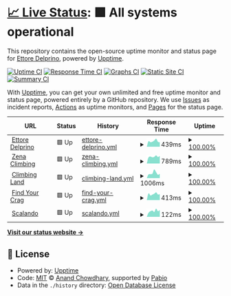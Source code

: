 # [📈 Live Status](https://edelprino.github.io/uptime): <!--live status--> **🟩 All systems operational**

This repository contains the open-source uptime monitor and status page for [Ettore Delprino](http://edelprino.com), powered by [Upptime](https://github.com/upptime/upptime).

[![Uptime CI](https://github.com/edelprino/uptime/workflows/Uptime%20CI/badge.svg)](https://github.com/edelprino/uptime/actions?query=workflow%3A%22Uptime+CI%22)
[![Response Time CI](https://github.com/edelprino/uptime/workflows/Response%20Time%20CI/badge.svg)](https://github.com/edelprino/uptime/actions?query=workflow%3A%22Response+Time+CI%22)
[![Graphs CI](https://github.com/edelprino/uptime/workflows/Graphs%20CI/badge.svg)](https://github.com/edelprino/uptime/actions?query=workflow%3A%22Graphs+CI%22)
[![Static Site CI](https://github.com/edelprino/uptime/workflows/Static%20Site%20CI/badge.svg)](https://github.com/edelprino/uptime/actions?query=workflow%3A%22Static+Site+CI%22)
[![Summary CI](https://github.com/edelprino/uptime/workflows/Summary%20CI/badge.svg)](https://github.com/edelprino/uptime/actions?query=workflow%3A%22Summary+CI%22)

With [Upptime](https://upptime.js.org), you can get your own unlimited and free uptime monitor and status page, powered entirely by a GitHub repository. We use [Issues](https://github.com/edelprino/uptime/issues) as incident reports, [Actions](https://github.com/edelprino/uptime/actions) as uptime monitors, and [Pages](https://edelprino.github.io/uptime) for the status page.

<!--start: status pages-->
<!-- This summary is generated by Upptime (https://github.com/upptime/upptime) -->
<!-- Do not edit this manually, your changes will be overwritten -->
<!-- prettier-ignore -->
| URL | Status | History | Response Time | Uptime |
| --- | ------ | ------- | ------------- | ------ |
| <img alt="" src="https://icons.duckduckgo.com/ip3/edelprino.com.ico" height="13"> [Ettore Delprino](https://edelprino.com) | 🟩 Up | [ettore-delprino.yml](https://github.com/edelprino/uptime/commits/HEAD/history/ettore-delprino.yml) | <details><summary><img alt="Response time graph" src="./graphs/ettore-delprino/response-time-week.png" height="20"> 439ms</summary><br><a href="https://uptime.edelprino.com/history/ettore-delprino"><img alt="Response time 450" src="https://img.shields.io/endpoint?url=https%3A%2F%2Fraw.githubusercontent.com%2Fedelprino%2Fuptime%2FHEAD%2Fapi%2Fettore-delprino%2Fresponse-time.json"></a><br><a href="https://uptime.edelprino.com/history/ettore-delprino"><img alt="24-hour response time 350" src="https://img.shields.io/endpoint?url=https%3A%2F%2Fraw.githubusercontent.com%2Fedelprino%2Fuptime%2FHEAD%2Fapi%2Fettore-delprino%2Fresponse-time-day.json"></a><br><a href="https://uptime.edelprino.com/history/ettore-delprino"><img alt="7-day response time 439" src="https://img.shields.io/endpoint?url=https%3A%2F%2Fraw.githubusercontent.com%2Fedelprino%2Fuptime%2FHEAD%2Fapi%2Fettore-delprino%2Fresponse-time-week.json"></a><br><a href="https://uptime.edelprino.com/history/ettore-delprino"><img alt="30-day response time 441" src="https://img.shields.io/endpoint?url=https%3A%2F%2Fraw.githubusercontent.com%2Fedelprino%2Fuptime%2FHEAD%2Fapi%2Fettore-delprino%2Fresponse-time-month.json"></a><br><a href="https://uptime.edelprino.com/history/ettore-delprino"><img alt="1-year response time 455" src="https://img.shields.io/endpoint?url=https%3A%2F%2Fraw.githubusercontent.com%2Fedelprino%2Fuptime%2FHEAD%2Fapi%2Fettore-delprino%2Fresponse-time-year.json"></a></details> | <details><summary><a href="https://uptime.edelprino.com/history/ettore-delprino">100.00%</a></summary><a href="https://uptime.edelprino.com/history/ettore-delprino"><img alt="All-time uptime 100.00%" src="https://img.shields.io/endpoint?url=https%3A%2F%2Fraw.githubusercontent.com%2Fedelprino%2Fuptime%2FHEAD%2Fapi%2Fettore-delprino%2Fuptime.json"></a><br><a href="https://uptime.edelprino.com/history/ettore-delprino"><img alt="24-hour uptime 100.00%" src="https://img.shields.io/endpoint?url=https%3A%2F%2Fraw.githubusercontent.com%2Fedelprino%2Fuptime%2FHEAD%2Fapi%2Fettore-delprino%2Fuptime-day.json"></a><br><a href="https://uptime.edelprino.com/history/ettore-delprino"><img alt="7-day uptime 100.00%" src="https://img.shields.io/endpoint?url=https%3A%2F%2Fraw.githubusercontent.com%2Fedelprino%2Fuptime%2FHEAD%2Fapi%2Fettore-delprino%2Fuptime-week.json"></a><br><a href="https://uptime.edelprino.com/history/ettore-delprino"><img alt="30-day uptime 100.00%" src="https://img.shields.io/endpoint?url=https%3A%2F%2Fraw.githubusercontent.com%2Fedelprino%2Fuptime%2FHEAD%2Fapi%2Fettore-delprino%2Fuptime-month.json"></a><br><a href="https://uptime.edelprino.com/history/ettore-delprino"><img alt="1-year uptime 100.00%" src="https://img.shields.io/endpoint?url=https%3A%2F%2Fraw.githubusercontent.com%2Fedelprino%2Fuptime%2FHEAD%2Fapi%2Fettore-delprino%2Fuptime-year.json"></a></details>
| <img alt="" src="https://icons.duckduckgo.com/ip3/www.zenaclimbing.com.ico" height="13"> [Zena Climbing](https://www.zenaclimbing.com) | 🟩 Up | [zena-climbing.yml](https://github.com/edelprino/uptime/commits/HEAD/history/zena-climbing.yml) | <details><summary><img alt="Response time graph" src="./graphs/zena-climbing/response-time-week.png" height="20"> 789ms</summary><br><a href="https://uptime.edelprino.com/history/zena-climbing"><img alt="Response time 1374" src="https://img.shields.io/endpoint?url=https%3A%2F%2Fraw.githubusercontent.com%2Fedelprino%2Fuptime%2FHEAD%2Fapi%2Fzena-climbing%2Fresponse-time.json"></a><br><a href="https://uptime.edelprino.com/history/zena-climbing"><img alt="24-hour response time 859" src="https://img.shields.io/endpoint?url=https%3A%2F%2Fraw.githubusercontent.com%2Fedelprino%2Fuptime%2FHEAD%2Fapi%2Fzena-climbing%2Fresponse-time-day.json"></a><br><a href="https://uptime.edelprino.com/history/zena-climbing"><img alt="7-day response time 789" src="https://img.shields.io/endpoint?url=https%3A%2F%2Fraw.githubusercontent.com%2Fedelprino%2Fuptime%2FHEAD%2Fapi%2Fzena-climbing%2Fresponse-time-week.json"></a><br><a href="https://uptime.edelprino.com/history/zena-climbing"><img alt="30-day response time 801" src="https://img.shields.io/endpoint?url=https%3A%2F%2Fraw.githubusercontent.com%2Fedelprino%2Fuptime%2FHEAD%2Fapi%2Fzena-climbing%2Fresponse-time-month.json"></a><br><a href="https://uptime.edelprino.com/history/zena-climbing"><img alt="1-year response time 1420" src="https://img.shields.io/endpoint?url=https%3A%2F%2Fraw.githubusercontent.com%2Fedelprino%2Fuptime%2FHEAD%2Fapi%2Fzena-climbing%2Fresponse-time-year.json"></a></details> | <details><summary><a href="https://uptime.edelprino.com/history/zena-climbing">100.00%</a></summary><a href="https://uptime.edelprino.com/history/zena-climbing"><img alt="All-time uptime 98.70%" src="https://img.shields.io/endpoint?url=https%3A%2F%2Fraw.githubusercontent.com%2Fedelprino%2Fuptime%2FHEAD%2Fapi%2Fzena-climbing%2Fuptime.json"></a><br><a href="https://uptime.edelprino.com/history/zena-climbing"><img alt="24-hour uptime 100.00%" src="https://img.shields.io/endpoint?url=https%3A%2F%2Fraw.githubusercontent.com%2Fedelprino%2Fuptime%2FHEAD%2Fapi%2Fzena-climbing%2Fuptime-day.json"></a><br><a href="https://uptime.edelprino.com/history/zena-climbing"><img alt="7-day uptime 100.00%" src="https://img.shields.io/endpoint?url=https%3A%2F%2Fraw.githubusercontent.com%2Fedelprino%2Fuptime%2FHEAD%2Fapi%2Fzena-climbing%2Fuptime-week.json"></a><br><a href="https://uptime.edelprino.com/history/zena-climbing"><img alt="30-day uptime 100.00%" src="https://img.shields.io/endpoint?url=https%3A%2F%2Fraw.githubusercontent.com%2Fedelprino%2Fuptime%2FHEAD%2Fapi%2Fzena-climbing%2Fuptime-month.json"></a><br><a href="https://uptime.edelprino.com/history/zena-climbing"><img alt="1-year uptime 98.95%" src="https://img.shields.io/endpoint?url=https%3A%2F%2Fraw.githubusercontent.com%2Fedelprino%2Fuptime%2FHEAD%2Fapi%2Fzena-climbing%2Fuptime-year.json"></a></details>
| <img alt="" src="https://icons.duckduckgo.com/ip3/www.climbing.land.ico" height="13"> [Climbing Land](https://www.climbing.land) | 🟩 Up | [climbing-land.yml](https://github.com/edelprino/uptime/commits/HEAD/history/climbing-land.yml) | <details><summary><img alt="Response time graph" src="./graphs/climbing-land/response-time-week.png" height="20"> 1006ms</summary><br><a href="https://uptime.edelprino.com/history/climbing-land"><img alt="Response time 1329" src="https://img.shields.io/endpoint?url=https%3A%2F%2Fraw.githubusercontent.com%2Fedelprino%2Fuptime%2FHEAD%2Fapi%2Fclimbing-land%2Fresponse-time.json"></a><br><a href="https://uptime.edelprino.com/history/climbing-land"><img alt="24-hour response time 872" src="https://img.shields.io/endpoint?url=https%3A%2F%2Fraw.githubusercontent.com%2Fedelprino%2Fuptime%2FHEAD%2Fapi%2Fclimbing-land%2Fresponse-time-day.json"></a><br><a href="https://uptime.edelprino.com/history/climbing-land"><img alt="7-day response time 1006" src="https://img.shields.io/endpoint?url=https%3A%2F%2Fraw.githubusercontent.com%2Fedelprino%2Fuptime%2FHEAD%2Fapi%2Fclimbing-land%2Fresponse-time-week.json"></a><br><a href="https://uptime.edelprino.com/history/climbing-land"><img alt="30-day response time 872" src="https://img.shields.io/endpoint?url=https%3A%2F%2Fraw.githubusercontent.com%2Fedelprino%2Fuptime%2FHEAD%2Fapi%2Fclimbing-land%2Fresponse-time-month.json"></a><br><a href="https://uptime.edelprino.com/history/climbing-land"><img alt="1-year response time 1407" src="https://img.shields.io/endpoint?url=https%3A%2F%2Fraw.githubusercontent.com%2Fedelprino%2Fuptime%2FHEAD%2Fapi%2Fclimbing-land%2Fresponse-time-year.json"></a></details> | <details><summary><a href="https://uptime.edelprino.com/history/climbing-land">100.00%</a></summary><a href="https://uptime.edelprino.com/history/climbing-land"><img alt="All-time uptime 98.73%" src="https://img.shields.io/endpoint?url=https%3A%2F%2Fraw.githubusercontent.com%2Fedelprino%2Fuptime%2FHEAD%2Fapi%2Fclimbing-land%2Fuptime.json"></a><br><a href="https://uptime.edelprino.com/history/climbing-land"><img alt="24-hour uptime 100.00%" src="https://img.shields.io/endpoint?url=https%3A%2F%2Fraw.githubusercontent.com%2Fedelprino%2Fuptime%2FHEAD%2Fapi%2Fclimbing-land%2Fuptime-day.json"></a><br><a href="https://uptime.edelprino.com/history/climbing-land"><img alt="7-day uptime 100.00%" src="https://img.shields.io/endpoint?url=https%3A%2F%2Fraw.githubusercontent.com%2Fedelprino%2Fuptime%2FHEAD%2Fapi%2Fclimbing-land%2Fuptime-week.json"></a><br><a href="https://uptime.edelprino.com/history/climbing-land"><img alt="30-day uptime 100.00%" src="https://img.shields.io/endpoint?url=https%3A%2F%2Fraw.githubusercontent.com%2Fedelprino%2Fuptime%2FHEAD%2Fapi%2Fclimbing-land%2Fuptime-month.json"></a><br><a href="https://uptime.edelprino.com/history/climbing-land"><img alt="1-year uptime 98.98%" src="https://img.shields.io/endpoint?url=https%3A%2F%2Fraw.githubusercontent.com%2Fedelprino%2Fuptime%2FHEAD%2Fapi%2Fclimbing-land%2Fuptime-year.json"></a></details>
| <img alt="" src="https://icons.duckduckgo.com/ip3/findyourcrag.com.ico" height="13"> [Find Your Crag](https://findyourcrag.com) | 🟩 Up | [find-your-crag.yml](https://github.com/edelprino/uptime/commits/HEAD/history/find-your-crag.yml) | <details><summary><img alt="Response time graph" src="./graphs/find-your-crag/response-time-week.png" height="20"> 413ms</summary><br><a href="https://uptime.edelprino.com/history/find-your-crag"><img alt="Response time 444" src="https://img.shields.io/endpoint?url=https%3A%2F%2Fraw.githubusercontent.com%2Fedelprino%2Fuptime%2FHEAD%2Fapi%2Ffind-your-crag%2Fresponse-time.json"></a><br><a href="https://uptime.edelprino.com/history/find-your-crag"><img alt="24-hour response time 400" src="https://img.shields.io/endpoint?url=https%3A%2F%2Fraw.githubusercontent.com%2Fedelprino%2Fuptime%2FHEAD%2Fapi%2Ffind-your-crag%2Fresponse-time-day.json"></a><br><a href="https://uptime.edelprino.com/history/find-your-crag"><img alt="7-day response time 413" src="https://img.shields.io/endpoint?url=https%3A%2F%2Fraw.githubusercontent.com%2Fedelprino%2Fuptime%2FHEAD%2Fapi%2Ffind-your-crag%2Fresponse-time-week.json"></a><br><a href="https://uptime.edelprino.com/history/find-your-crag"><img alt="30-day response time 410" src="https://img.shields.io/endpoint?url=https%3A%2F%2Fraw.githubusercontent.com%2Fedelprino%2Fuptime%2FHEAD%2Fapi%2Ffind-your-crag%2Fresponse-time-month.json"></a><br><a href="https://uptime.edelprino.com/history/find-your-crag"><img alt="1-year response time 439" src="https://img.shields.io/endpoint?url=https%3A%2F%2Fraw.githubusercontent.com%2Fedelprino%2Fuptime%2FHEAD%2Fapi%2Ffind-your-crag%2Fresponse-time-year.json"></a></details> | <details><summary><a href="https://uptime.edelprino.com/history/find-your-crag">100.00%</a></summary><a href="https://uptime.edelprino.com/history/find-your-crag"><img alt="All-time uptime 100.00%" src="https://img.shields.io/endpoint?url=https%3A%2F%2Fraw.githubusercontent.com%2Fedelprino%2Fuptime%2FHEAD%2Fapi%2Ffind-your-crag%2Fuptime.json"></a><br><a href="https://uptime.edelprino.com/history/find-your-crag"><img alt="24-hour uptime 100.00%" src="https://img.shields.io/endpoint?url=https%3A%2F%2Fraw.githubusercontent.com%2Fedelprino%2Fuptime%2FHEAD%2Fapi%2Ffind-your-crag%2Fuptime-day.json"></a><br><a href="https://uptime.edelprino.com/history/find-your-crag"><img alt="7-day uptime 100.00%" src="https://img.shields.io/endpoint?url=https%3A%2F%2Fraw.githubusercontent.com%2Fedelprino%2Fuptime%2FHEAD%2Fapi%2Ffind-your-crag%2Fuptime-week.json"></a><br><a href="https://uptime.edelprino.com/history/find-your-crag"><img alt="30-day uptime 100.00%" src="https://img.shields.io/endpoint?url=https%3A%2F%2Fraw.githubusercontent.com%2Fedelprino%2Fuptime%2FHEAD%2Fapi%2Ffind-your-crag%2Fuptime-month.json"></a><br><a href="https://uptime.edelprino.com/history/find-your-crag"><img alt="1-year uptime 100.00%" src="https://img.shields.io/endpoint?url=https%3A%2F%2Fraw.githubusercontent.com%2Fedelprino%2Fuptime%2FHEAD%2Fapi%2Ffind-your-crag%2Fuptime-year.json"></a></details>
| <img alt="" src="https://icons.duckduckgo.com/ip3/scalando.net.ico" height="13"> [Scalando](https://scalando.net) | 🟩 Up | [scalando.yml](https://github.com/edelprino/uptime/commits/HEAD/history/scalando.yml) | <details><summary><img alt="Response time graph" src="./graphs/scalando/response-time-week.png" height="20"> 122ms</summary><br><a href="https://uptime.edelprino.com/history/scalando"><img alt="Response time 146" src="https://img.shields.io/endpoint?url=https%3A%2F%2Fraw.githubusercontent.com%2Fedelprino%2Fuptime%2FHEAD%2Fapi%2Fscalando%2Fresponse-time.json"></a><br><a href="https://uptime.edelprino.com/history/scalando"><img alt="24-hour response time 140" src="https://img.shields.io/endpoint?url=https%3A%2F%2Fraw.githubusercontent.com%2Fedelprino%2Fuptime%2FHEAD%2Fapi%2Fscalando%2Fresponse-time-day.json"></a><br><a href="https://uptime.edelprino.com/history/scalando"><img alt="7-day response time 122" src="https://img.shields.io/endpoint?url=https%3A%2F%2Fraw.githubusercontent.com%2Fedelprino%2Fuptime%2FHEAD%2Fapi%2Fscalando%2Fresponse-time-week.json"></a><br><a href="https://uptime.edelprino.com/history/scalando"><img alt="30-day response time 134" src="https://img.shields.io/endpoint?url=https%3A%2F%2Fraw.githubusercontent.com%2Fedelprino%2Fuptime%2FHEAD%2Fapi%2Fscalando%2Fresponse-time-month.json"></a><br><a href="https://uptime.edelprino.com/history/scalando"><img alt="1-year response time 146" src="https://img.shields.io/endpoint?url=https%3A%2F%2Fraw.githubusercontent.com%2Fedelprino%2Fuptime%2FHEAD%2Fapi%2Fscalando%2Fresponse-time-year.json"></a></details> | <details><summary><a href="https://uptime.edelprino.com/history/scalando">100.00%</a></summary><a href="https://uptime.edelprino.com/history/scalando"><img alt="All-time uptime 100.00%" src="https://img.shields.io/endpoint?url=https%3A%2F%2Fraw.githubusercontent.com%2Fedelprino%2Fuptime%2FHEAD%2Fapi%2Fscalando%2Fuptime.json"></a><br><a href="https://uptime.edelprino.com/history/scalando"><img alt="24-hour uptime 100.00%" src="https://img.shields.io/endpoint?url=https%3A%2F%2Fraw.githubusercontent.com%2Fedelprino%2Fuptime%2FHEAD%2Fapi%2Fscalando%2Fuptime-day.json"></a><br><a href="https://uptime.edelprino.com/history/scalando"><img alt="7-day uptime 100.00%" src="https://img.shields.io/endpoint?url=https%3A%2F%2Fraw.githubusercontent.com%2Fedelprino%2Fuptime%2FHEAD%2Fapi%2Fscalando%2Fuptime-week.json"></a><br><a href="https://uptime.edelprino.com/history/scalando"><img alt="30-day uptime 100.00%" src="https://img.shields.io/endpoint?url=https%3A%2F%2Fraw.githubusercontent.com%2Fedelprino%2Fuptime%2FHEAD%2Fapi%2Fscalando%2Fuptime-month.json"></a><br><a href="https://uptime.edelprino.com/history/scalando"><img alt="1-year uptime 100.00%" src="https://img.shields.io/endpoint?url=https%3A%2F%2Fraw.githubusercontent.com%2Fedelprino%2Fuptime%2FHEAD%2Fapi%2Fscalando%2Fuptime-year.json"></a></details>

<!--end: status pages-->

[**Visit our status website →**](https://edelprino.github.io/uptime)

## 📄 License

- Powered by: [Upptime](https://github.com/upptime/upptime)
- Code: [MIT](./LICENSE) © [Anand Chowdhary](https://anandchowdhary.com), supported by [Pabio](https://pabio.com)
- Data in the `./history` directory: [Open Database License](https://opendatacommons.org/licenses/odbl/1-0/)
